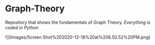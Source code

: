 # Graph-Theory
Repository that shows the fundamentals of Graph Theory. *Everything is coded in Python*


![](images/Screen Shot%202020-12-18%20at%206.50.52%20PM.png)
